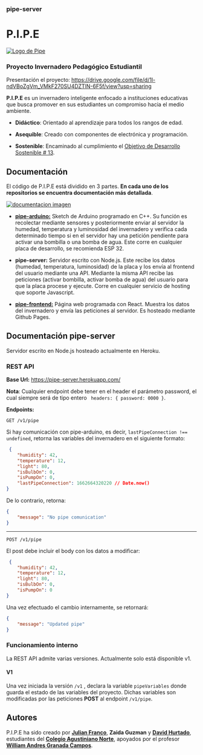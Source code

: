 ### pipe-server
# P.I.P.E

[![Logo de Pipe](https://raw.githubusercontent.com/santigo171/pipe-frontend/main/src/assets/logo.png "Logo de Pipe")](# "Logo de Pipe")

### Proyecto Invernadero Pedagógico Estudiantil

Presentación el proyecto: https://drive.google.com/file/d/1l-ndVBoZgVm_VMkF270SU4DZTlN-6F5f/view?usp=sharing

**P.I.P.E** es un invernadero inteligente enfocado a instituciones educativas que busca promover en sus estudiantes un compromiso hacia el medio ambiente.

- **Didáctico**: Orientado al aprendizaje para todos los rangos de edad.

- **Asequible**: Creado con componentes de electrónica y programación.

- **Sostenible**: Encaminado al cumplimiento el [Objetivo de Desarrollo Sostenible # 13][objetivo de desarrollo sostenible # 13].

## Documentación

El código de P.I.P.E está dividido en 3 partes. **En cada uno de los repositorios se encuentra documentación más detallada**.

[![documentacion imagen](https://i.ibb.co/TmvpHF7/Screenshot-153.jpg "documentacion imagen")](# "documentacion imagen")

- **[pipe-arduino:][pipe-arduino]** Sketch de Arduino programado en C++. Su función es recolectar mediante sensores y posteriormente enviar al servidor la humedad, temperatura y luminosidad del invernadero y verifica cada determinado tiempo si en el servidor hay una petición pendiente para activar una bombilla o una bomba de agua. Este corre en cualquier placa de desarrollo, se recomienda ESP 32.

- **pipe-server:** Servidor escrito con Node.js. Este recibe los datos (humedad, temperatura, luminosidad) de la placa y los envía al frontend del usuario mediante una API. Mediante la misma API recibe las peticiones (activar bombilla, activar bomba de agua) del usuario para que la placa procese y ejecute. Corre en cualquier servicio de hosting que soporte Javascript.

- **[pipe-frontend:][pipe-frontend]** Página web programada con React. Muestra los datos del invernadero y envía las peticiones al servidor. Es hosteado mediante Github Pages.

## Documentación pipe-server
Servidor escrito en Node.js hosteado actualmente en Heroku.

### REST API
**Base Url:** https://pipe-server.herokuapp.com/

**Nota**: Cualquier endpoint debe tener en el header el parámetro password, el cual siempre será de tipo entero ``` headers: { password: 0000 }```.

**Endpoints:**
```
GET /v1/pipe
```
Si hay comunicación con pipe-arduino, es decir, ```lastPipeConnection !== undefined```, retorna las variables del invernadero en el siguiente formato:
```json
 {
	"humidity": 42,
	"temperature": 12,
	"light": 80,
	"isBulbOn": 0,
	"isPumpOn": 0,
	"lastPipeConnection": 1662664320220 // Date.now()
}
```
De lo contrario, retorna:
```json
{
	"message": "No pipe comunication"
}
```
------------
```
POST /v1/pipe
```
El post debe incluir el body con los datos a modificar:
```json
 {
	"humidity": 42,
	"temperature": 12,
	"light": 80,
	"isBulbOn": 0,
	"isPumpOn": 0
}
```
Una vez efectuado el cambio internamente, se retornará:
```json
{
	"message": "Updated pipe"
}
```

### Funcionamiento interno
La REST API admite varias versiones. Actualmente solo está disponible v1.
#### V1
Una vez iniciada la versión ```/v1``` , declara la variable  ```pipeVariables``` donde guarda el estado de las variables del proyecto. Dichas variables son modificadas por las peticiones **POST** al endpoint ```/v1/pipe```.

## Autores

P.I.P.E ha sido creado por **[Julian Franco][julian franco]**, **Zaida Guzman** y **[David Hurtado][david hurtado]**, estudiantes del **[Colegio Agustiniano Norte][colegio agustiniano norte]**, apoyados por el profesor **[William Andres Granada Campos][william andres granada campos]**.

[objetivo de desarrollo sostenible # 13]: https://www.un.org/sustainabledevelopment/es/climate-change-2/ "Objetivo de Desarrollo Sostenible # 13"
[david hurtado]: https://santigo171.github.io/ "David Hurtado"
[william andres granada campos]: https://www.linkedin.com/in/william-andres-granada-campos-b4017116/ "William Andres Granada Campos"
[colegio agustiniano norte]: https://agustinianonorte.edu.co/ "Colegio Agustiniano Norte"
[pipe-arduino]: https://github.com/santigo171/pipe-arduino "pipe-arduino"
[julian franco]: https://www.instagram.com/Julianfranco_07/ "Julian Franco"
[pipe-server]: https://github.com/santigo171/pipe-server "pipe-server"
[pipe-frontend]: https://github.com/santigo171/pipe-frontend "pipe-frontend"
